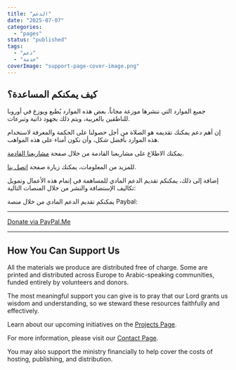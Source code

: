 ```yaml
---
title: "الدعم"
date: "2025-07-07"
categories:
  - "pages"
status: "published"
tags:
  - "دعم"
  - "خدمة"
coverImage: "support-page-cover-image.png"
---
```



## كيف يمكنكم المساعدة؟

جميع الموارد التي ننشرها موزعة مجاناً. بعض هذه الموارد يُطبع ويوزع في أوروبا للناطقين بالعربية، ويتم ذلك بجهود ذاتية وتبرعات.

إن أهم دعم يمكنك تقديمه هو الصلاة من أجل حصولنا على الحكمة والمعرفة لاستخدام هذه الموارد بأفضل شكل، وأن نكون أمناء على هذه المواهب.

يمكنك الاطلاع على مشاريعنا القادمة من خلال صفحة [مشاريعنا القادمة](/projects).

للمزيد من المعلومات، يمكنك زيارة صفحة [اتصل بنا](/contact).

إضافة إلى ذلك، يمكنكم تقديم الدعم المادي للمساهمة في إتمام هذه الأعمال وتمويل تكاليف الإستضافة والنشر من خلال المنصات التالية:

يمكنكم تقديم الدعم المادي من خلال منصة Paybal:

---

<div class="text-center">
  <a
    href="https://paypal.me/JKAZANJYAN?country.x=LU&locale.x=en_US"
    target="_blank"
    rel="noopener noreferrer"
    className="inline-block px-4 py-2 bg-blue-600 text-white rounded hover:bg-blue-700 mb-4"
   > Donate via PayPal.Me</a>
</div>

---

<div dir='ltr'>

## How You Can Support Us

All the materials we produce are distributed free of charge. Some are printed and distributed across Europe to Arabic-speaking communities, funded entirely by volunteers and donors.

The most meaningful support you can give is to pray that our Lord grants us wisdom and understanding, so we steward these resources faithfully and effectively.

Learn about our upcoming initiatives on the [Projects Page](/projects).

For more information, please visit our [Contact Page](/contact).

You may also support the ministry financially to help cover the costs of hosting, publishing, and distribution.

</div>
